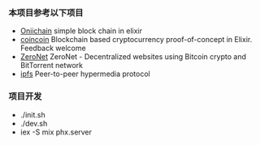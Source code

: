 ### 本项目参考以下项目
* [Oniichain](https://github.com/freester1/Oniichain) simple block chain in elixir 
* [coincoin](https://github.com/robinmonjo/coincoin) Blockchain based cryptocurrency proof-of-concept in Elixir. Feedback welcome
* [ZeroNet](https://github.com/HelloZeroNet/ZeroNet) ZeroNet - Decentralized websites using Bitcoin crypto and BitTorrent network
* [ipfs](https://github.com/ipfs/ipfs) Peer-to-peer hypermedia protocol

### 项目开发
* ./init.sh
* ./dev.sh
* iex -S mix phx.server